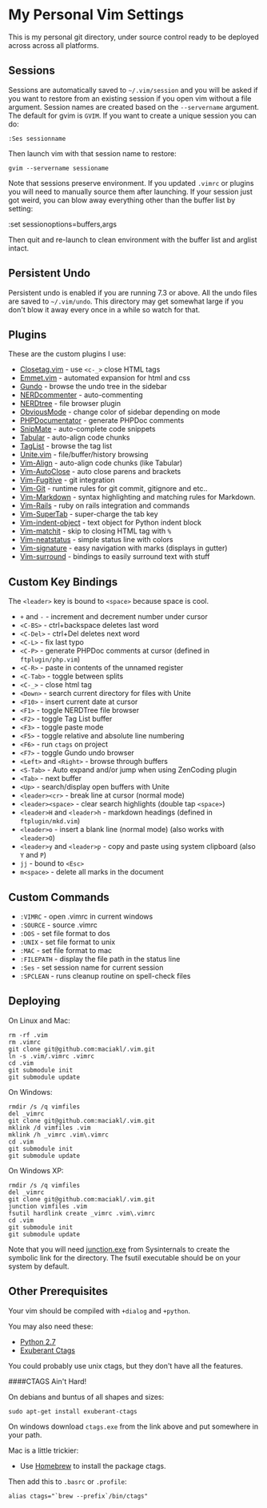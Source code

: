 My Personal Vim Settings
===

This is my personal git directory, under source control ready to be deployed
across across all platforms.

Sessions
--------

Sessions are automatically saved to `~/.vim/session` and you will be asked if 
you want to restore from an existing session if you open vim without a file
argument. Session names are created based on the `--servername` argument. The
default for gvim is `GVIM`. If you want to create a unique session you can do:

    :Ses sessionname

Then launch vim with that session name to restore:

    gvim --servername sessioname

Note that sessions preserve environment. If you updated `.vimrc` or plugins you
will need to manually source them after launching. If your session just got 
weird, you can blow away everything other than the buffer list by setting:

   :set sessionoptions=buffers,args

Then quit and re-launch to clean environment with the buffer list and arglist
intact.

Persistent Undo
---------------

Persistent undo is enabled if you are running 7.3 or above. All the undo files
are saved to `~/.vim/undo`. This directory may get somewhat large if you don't
blow it away every once in a while so watch for that.

Plugins
---

These are the custom plugins I use:

* [Closetag.vim](https://github.com/vim-scripts/closetag.vim) - use `<c-_>` close HTML tags
* [Emmet.vim](https://github.com/mattn/emmet-vim) - automated expansion for html and css
* [Gundo](https://github.com/sjl/gundo.vim) - browse the undo tree in the sidebar
* [NERDcommenter](https://github.com/scrooloose/nerdcommenter) - auto-commenting
* [NERDtree](https://github.com/scrooloose/nerdtree) - file browser plugin
* [ObviousMode](https://github.com/bsl/obviousmode) - change color of sidebar depending on mode
* [PHPDocumentator](https://github.com/vim-scripts/PDV--phpDocumentor-for-Vim) - generate PHPDoc comments
* [SnipMate](https://github.com/msanders/snipmate.vim) - auto-complete code snippets
* [Tabular](https://github.com/godlygeek/tabular) - auto-align code chunks
* [TagList](https://github.com/vim-scripts/taglist.vim) - browse the tag list
* [Unite.vim](https://github.com/Shougo/unite.vim) - file/buffer/history browsing
* [Vim-Align](https://github.com/tsaleh/vim-align) - auto-align code chunks (like Tabular)
* [Vim-AutoClose](https://github.com/Townk/vim-autoclose) - auto close parens and brackets
* [Vim-Fugitive](https://github.com/tpope/vim-fugitive) - git integration
* [Vim-Git](https://github.com/tpope/vim-git) - runtime rules for git commit, gitignore and etc..
* [Vim-Markdown](https://github.com/plasticboy/vim-markdown) - syntax highlighting and matching rules for Markdown.
* [Vim-Rails](https://github.com/tpope/vim-rails) - ruby on rails integration and commands
* [Vim-SuperTab](https://github.com/tsaleh/vim-supertab) - super-charge the tab key
* [Vim-indent-object](https://github.com/michaeljsmith/vim-indent-object) - text object for Python indent block
* [Vim-matchit](https://github.com/edsono/vim-matchit) - skip to closing HTML tag with `%`
* [Vim-neatstatus](https://github.com/maciakl/vim-neatstatus) - simple status line with colors
* [Vim-signature](https://github.com/kshenoy/vim-signature) - easy navigation with marks (displays in gutter)
* [Vim-surround](https://github.com/tpope/vim-surround) - bindings to easily surround text with stuff

Custom Key Bindings
---

The `<leader>` key is bound to `<space>` because space is cool.

* `+` and `-`                   -  increment and decrement number under cursor
* `<C-BS>`                      -  ctrl+backspace deletes last word
* `<C-Del>`                     -  ctrl+Del deletes next word
* `<C-L>`                       -  fix last typo
* `<C-P>`                       -  generate PHPDoc comments at cursor (defined in `ftplugin/php.vim`)
* `<C-R>`                       -  paste in contents of the unnamed register
* `<C-Tab>`                     -  toggle between splits
* `<C-_>`                       -  close html tag
* `<Down>`                      -  search current directory for files with Unite
* `<F10>`                       -  insert current date at cursor
* `<F1>`                        -  toggle NERDTree file browser
* `<F2>`                        -  toggle Tag List buffer
* `<F3>`                        -  toggle paste mode
* `<F5>`                        -  toggle relative and absolute line numbering
* `<F6>`                        -  run `ctags` on project
* `<F7>`                        -  toggle Gundo undo browser
* `<Left>` and `<Right>`        -  browse through buffers
* `<S-Tab>`                     -  Auto expand and/or jump when using ZenCoding plugin
* `<Tab>`                       -  next buffer
* `<Up>`                        -  search/display open buffers with Unite
* `<leader><cr>`                -  break line at cursor (normal mode)
* `<leader><space>`             -  clear search highlights (double tap `<space>`)
* `<leader>H` and `<leader>h`   -  markdown headings (defined in `ftplugin/mkd.vim`)
* `<leader>o`                   -  insert a blank line (normal mode) (also works with `<leader>O`)
* `<leader>y` and `<leader>p`   -  copy and paste using system clipboard (also `Y` and `P`)
* `jj`                          -  bound to `<Esc>`
* `m<space>`                    -  delete all marks in the document


Custom Commands
---

* `:VIMRC`    -  open .vimrc in current windows
* `:SOURCE`   -  source .vimrc
* `:DOS`      -  set file format to dos
* `:UNIX`     -  set file format to unix
* `:MAC`      -  set file format to mac
* `:FILEPATH` -  display the file path in the status line
* `:Ses`      -  set session name for current session
* `:SPCLEAN`  -  runs cleanup routine on spell-check files

Deploying
---

On Linux and Mac:

    rm -rf .vim
    rm .vimrc
    git clone git@github.com:maciakl/.vim.git
    ln -s .vim/.vimrc .vimrc
    cd .vim
    git submodule init
    git submodule update

On Windows:

    rmdir /s /q vimfiles
    del _vimrc
    git clone git@github.com:maciakl/.vim.git
    mklink /d vimfiles .vim
    mklink /h _vimrc .vim\.vimrc
    cd .vim
    git submodule init
    git submodule update

On Windows XP:

	rmdir /s /q vimfiles
    del _vimrc
    git clone git@github.com:maciakl/.vim.git
    junction vimfiles .vim
    fsutil hardlink create _vimrc .vim\.vimrc
    cd .vim
    git submodule init
    git submodule update

Note that you will need [junction.exe](http://technet.microsoft.com/en-us/sysinternals/bb896768.aspx) from Sysinternals to create the symbolic link for the directory. The fsutil executable should be on your system by default.

Other Prerequisites
-------------------

Your vim should be compiled with `+dialog` and `+python`.

You may also need these:

- [Python 2.7](http://www.python.org/getit/releases/2.7/)
- [Exuberant Ctags](http://ctags.sourceforge.net/) 

You could probably use unix ctags, but they don't have all the features.

####CTAGS Ain't Hard!

On debians and buntus of all shapes and sizes:

    sudo apt-get install exuberant-ctags
     
On windows download `ctags.exe` from the link above and put somewhere in your path.

Mac is a little trickier:

- Use [Homebrew](http://mxcl.github.com/homebrew/) to install the package ctags. 
    
Then add this to `.basrc` or `.profile`:

    alias ctags="`brew --prefix`/bin/ctags"
